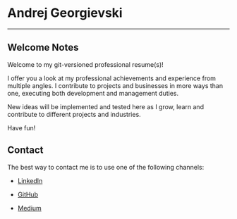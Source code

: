 # Andrej Georgievski
---

## Welcome Notes
Welcome to my git-versioned professional resume(s)!

I offer you a look at my professional achievements and experience from multiple angles.
I contribute to projects and businesses in more ways than one, executing both development and management duties.

New ideas will be implemented and tested here as I grow, learn and contribute to different projects and industries.

Have fun!

## Contact
The best way to contact me is to use one of the following channels:

- [LinkedIn](https://www.linkedin.com/in/ageorgievski)

- [GitHub](https://www.github.com/bespoke-code)

- [Medium](https://www.medium.com/@andrejgeorgievski)
